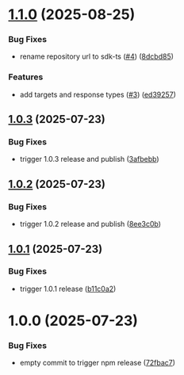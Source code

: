 # [1.1.0](https://github.com/Decodo/sdk-ts/compare/v1.0.3...v1.1.0) (2025-08-25)


### Bug Fixes

* rename repository url to sdk-ts ([#4](https://github.com/Decodo/sdk-ts/issues/4)) ([8dcbd85](https://github.com/Decodo/sdk-ts/commit/8dcbd85f1c8bf0d3bcd3c50cb059357f82cd0af6))


### Features

* add targets and response types ([#3](https://github.com/Decodo/sdk-ts/issues/3)) ([ed39257](https://github.com/Decodo/sdk-ts/commit/ed392574b60c7378ce1fe266f72e2edf3b21f96e))

## [1.0.3](https://github.com/Decodo/sdk/compare/v1.0.2...v1.0.3) (2025-07-23)


### Bug Fixes

* trigger 1.0.3 release and publish ([3afbebb](https://github.com/Decodo/sdk/commit/3afbebba4e014ea94ac0d6ba64d3af18f9abb1ae))

## [1.0.2](https://github.com/Decodo/sdk/compare/v1.0.1...v1.0.2) (2025-07-23)


### Bug Fixes

* trigger 1.0.2 release and publish ([8ee3c0b](https://github.com/Decodo/sdk/commit/8ee3c0bf3ebc0bcc44e15b2080772507193597d7))

## [1.0.1](https://github.com/Decodo/sdk/compare/v1.0.0...v1.0.1) (2025-07-23)


### Bug Fixes

* trigger 1.0.1 release ([b11c0a2](https://github.com/Decodo/sdk/commit/b11c0a28874cc89ca719449c8fcf732f53b01696))

# 1.0.0 (2025-07-23)


### Bug Fixes

* empty commit to trigger npm release ([72fbac7](https://github.com/Decodo/sdk/commit/72fbac7396feda1fa981e4921f6024cfb70a5002))
